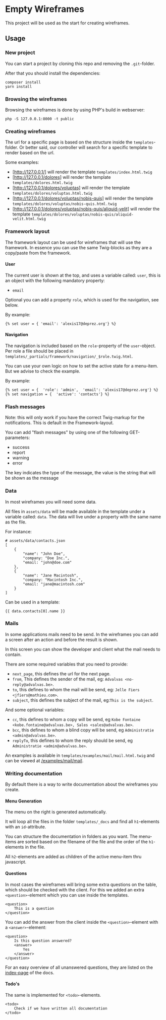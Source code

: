 # Empty Wireframes

This project will be used as the start for creating wireframes.

## Usage

### New project

You can start a project by cloning this repo and removing the `.git`-folder. 

After that you should install the dependencies:

    composer install
    yarn install


### Browsing the wireframes

Browsing the wireframes is done by using PHP's build in webserver:

    php -S 127.0.0.1:8000 -t public

### Creating wireframes

The url for a specific page is based on the structure inside the `templates`-folder. Or better said, our controller
will search for a specific template to render based on the url.

Some examples:

* [http://127.0.0.1/] will render the template `templates/index.html.twig`
* [http://127.0.0.1/dolores] will render the template `templates/dolores.html.twig`
* [http://127.0.0.1/dolores/voluptas] will render the template `templates/dolores/voluptas.html.twig`
* [http://127.0.0.1/dolores/voluptas/nobis-quis] will render the template `templates/dolores/voluptas/nobis-quis.html.twig`
* [http://127.0.0.1/dolores/voluptas/nobis-quis/aliquid-velit] will render the template `templates/dolores/voluptas/nobis-quis/aliquid-velit.html.twig`


### Framework layout

The framework layout can be used for wireframes that will use the framework. In essence you can use the same Twig-blocks 
as they are a copy/paste from the framework.

#### User

The current user is shown at the top, and uses a variable called: `user`, this is an object with the following mandatory
property:

* `email`

Optional you can add a property `role`, which is used for the navigation, see below.

By example:

    {% set user = { 'email': 'alexis17@deprez.org'} %}

#### Navigation

The navigation is included based on the `role`-property of the `user`-object. Per role a file should be placed in 
`templates/_partials/framework/navigation/_$role.twig.html`.

You can use your own logic on how to set the active state for a menu-item. But we advise to check the example.

By example:

    {% set user = {  'role': 'admin',  'email': 'alexis17@deprez.org'} %}
    {% set navigation = {  'active': 'contacts'} %}

### Flash messages

Note: this will only work if you have the correct Twig-markup for the notifications. This is default in the Framework-layout.

You can add "flash messages" by using one of the following GET-parameters:

* success
* report
* warning
* error

The key indicates the type of the message, the value is the string that will be shown as the message

### Data

In most wireframes you will need some data. 

All files in `assets/data` will be made available in the template under a variable called: `data`. The data will live 
under a property with the same name as the file.

For instance:

    # assets/data/contacts.json
    [
        {
            "name": "John Doe",
            "company: "Doe Inc.",
            "email: "john@doe.com"
        },
        {
            "name": "Jane Macintosh",
            "company: "Macintosh Inc.",
            "email: "jane@macintosh.com"
        }
    ]
    
Can be used in a template:

    {{ data.contacts[0].name }}
    
### Mails

In some applications mails need to be send. In the wireframes you can add a screen after an action and before the
result is shown.

In this screen you can show the developer and client what the mail needs to contain.

There are some required variables that you need to provide:

* `next_page`, this defines the url for the next page.
* `from`, This defines the sender of the mail, eg: `Advalvas <no-reply@advalvas.be>`.
* `to`, this defines to whom the mail will be send, eg: `Jelle Fiers <jfiers@mathieu.com>`.
* `subject`, this defines the subject of the mail, eg:`This is the subject`.

And some optional variables:

* `cc`, this defines to whom a copy will be send, eg `Kobe Fontaine <kobe.fontaine@advalvas.be>, Sales <sales@advalvas.be>`.
* `bcc`, this defines to whom a blind copy will be send, eg `Administratie <admin@advalvas.be>`.
* `replyTo`, this defines to whom the reply should be send, eg `Administratie <admin@advalvas.be>`.

An examples is available in `templates/examples/mail/mail.html.twig` and can be viewed at 
[/examples/mail/mail](/examples/mail/mail).

### Writing documentation

By default there is a way to write documentation about the wireframes you create. 

#### Menu Generation

The menu on the right is generated automatically.

It will loop all the files in the folder `templates/_docs` and find all `h1`-elements with an `id`-attribute.

You can structure the documentation in folders as you want. The menu-items are sorted based on the filename of the file 
and the order of the `h1`-elements in the file.

All `h2`-elements are added as children of the active menu-item thru javascript.


#### Questions
 
In most cases the wireframes will bring some extra questions on the table, which should be checked with the client. For
this we added an extra `<question>`-element which you can use inside the templates.

    <question>
        This is a question
    </question>

You can add the answer from the client inside the `<question>`-element with a `<answer>`-element:

    <question>
        Is this question answered?
        <answer>
            Yes
        </answer>
    </question>


For an easy overview of all unanswered questions, they are listed on the [index-page](/_docs) of the docs.

#### Todo's

The same is implemented for `<todo>`-elements.

    <todo>
        Check if we have written all documentation
    </todo>
